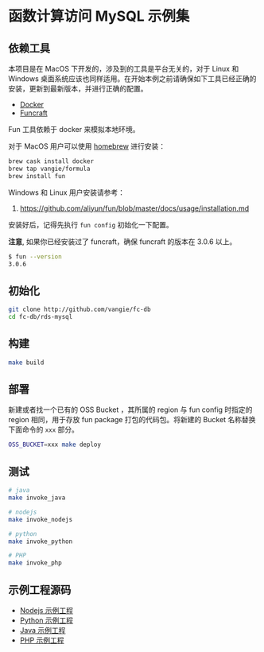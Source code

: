 # 函数计算访问 MySQL 示例集

## 依赖工具

本项目是在 MacOS 下开发的，涉及到的工具是平台无关的，对于 Linux 和 Windows 桌面系统应该也同样适用。在开始本例之前请确保如下工具已经正确的安装，更新到最新版本，并进行正确的配置。

* [Docker](https://www.docker.com/)
* [Funcraft](https://github.com/aliyun/fun)

Fun 工具依赖于 docker 来模拟本地环境。

对于 MacOS 用户可以使用 [homebrew](https://brew.sh/) 进行安装：

```bash
brew cask install docker
brew tap vangie/formula
brew install fun
```

Windows 和 Linux 用户安装请参考：

1. https://github.com/aliyun/fun/blob/master/docs/usage/installation.md

安装好后，记得先执行 `fun config` 初始化一下配置。

**注意**, 如果你已经安装过了 funcraft，确保 funcraft 的版本在 3.0.6 以上。

```bash
$ fun --version
3.0.6
```

## 初始化

```bash
git clone http://github.com/vangie/fc-db
cd fc-db/rds-mysql
```



## 构建

```bash
make build
```

## 部署

新建或者找一个已有的 OSS Bucket ，其所属的 region 与 fun config 时指定的 region 相同，用于存放 fun package 打包的代码包。将新建的 Bucket 名称替换下面命令的 `xxx` 部分。

```bash
OSS_BUCKET=xxx make deploy
```

## 测试

```bash
# java
make invoke_java

# nodejs
make invoke_nodejs

# python
make invoke_python

# PHP
make invoke_php
```

## 示例工程源码

* [Nodejs 示例工程](nodejs)
* [Python 示例工程](python)
* [Java 示例工程](java)
* [PHP 示例工程](php)

